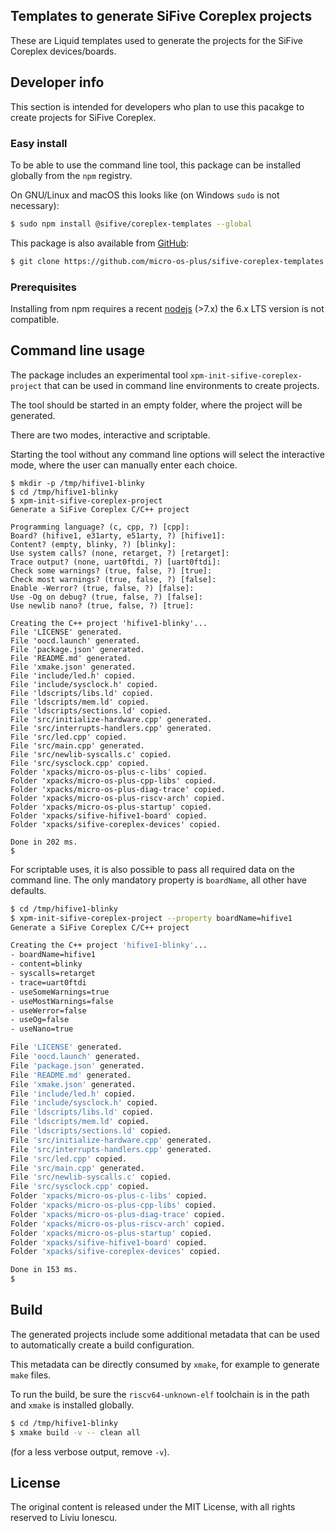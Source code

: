 ## Templates to generate SiFive Coreplex projects

These are Liquid templates used to generate the projects for the SiFive Coreplex devices/boards.

## Developer info

This section is intended for developers who plan to use this pacakge to create projects for SiFive Coreplex.

### Easy install

To be able to use the command line tool, this package can be installed globally from the `npm` registry.

On GNU/Linux and macOS this looks like (on Windows `sudo` is not necessary):

```bash
$ sudo npm install @sifive/coreplex-templates --global
```

This package is also available from [GitHub](https://github.com/micro-os-plus/sifive-coreplex-templates):

```bash
$ git clone https://github.com/micro-os-plus/sifive-coreplex-templates.git sifive-coreplex-templates.git
```

### Prerequisites

Installing from npm requires a recent [nodejs](https://nodejs.org) (>7.x) the 6.x LTS version is not compatible. 

## Command line usage

The package includes an experimental tool `xpm-init-sifive-coreplex-project` that can be used in command line environments to create projects.

The tool should be started in an empty folder, where the project will be generated.

There are two modes, interactive and scriptable.

Starting the tool without any command line options will select the interactive mode, where the user can manually enter each choice.

```
$ mkdir -p /tmp/hifive1-blinky
$ cd /tmp/hifive1-blinky
$ xpm-init-sifive-coreplex-project 
Generate a SiFive Coreplex C/C++ project

Programming language? (c, cpp, ?) [cpp]: 
Board? (hifive1, e31arty, e51arty, ?) [hifive1]: 
Content? (empty, blinky, ?) [blinky]: 
Use system calls? (none, retarget, ?) [retarget]: 
Trace output? (none, uart0ftdi, ?) [uart0ftdi]: 
Check some warnings? (true, false, ?) [true]: 
Check most warnings? (true, false, ?) [false]: 
Enable -Werror? (true, false, ?) [false]: 
Use -Og on debug? (true, false, ?) [false]: 
Use newlib nano? (true, false, ?) [true]: 

Creating the C++ project 'hifive1-blinky'...
File 'LICENSE' generated.
File 'oocd.launch' generated.
File 'package.json' generated.
File 'README.md' generated.
File 'xmake.json' generated.
File 'include/led.h' copied.
File 'include/sysclock.h' copied.
File 'ldscripts/libs.ld' copied.
File 'ldscripts/mem.ld' copied.
File 'ldscripts/sections.ld' copied.
File 'src/initialize-hardware.cpp' generated.
File 'src/interrupts-handlers.cpp' generated.
File 'src/led.cpp' copied.
File 'src/main.cpp' generated.
File 'src/newlib-syscalls.c' copied.
File 'src/sysclock.cpp' copied.
Folder 'xpacks/micro-os-plus-c-libs' copied.
Folder 'xpacks/micro-os-plus-cpp-libs' copied.
Folder 'xpacks/micro-os-plus-diag-trace' copied.
Folder 'xpacks/micro-os-plus-riscv-arch' copied.
Folder 'xpacks/micro-os-plus-startup' copied.
Folder 'xpacks/sifive-hifive1-board' copied.
Folder 'xpacks/sifive-coreplex-devices' copied.

Done in 202 ms.
$ 
```

For scriptable uses, it is also possible to pass all required data on the command line. The only mandatory property is `boardName`, all other have defaults.

```bash
$ cd /tmp/hifive1-blinky
$ xpm-init-sifive-coreplex-project --property boardName=hifive1
Generate a SiFive Coreplex C/C++ project

Creating the C++ project 'hifive1-blinky'...
- boardName=hifive1
- content=blinky
- syscalls=retarget
- trace=uart0ftdi
- useSomeWarnings=true
- useMostWarnings=false
- useWerror=false
- useOg=false
- useNano=true

File 'LICENSE' generated.
File 'oocd.launch' generated.
File 'package.json' generated.
File 'README.md' generated.
File 'xmake.json' generated.
File 'include/led.h' copied.
File 'include/sysclock.h' copied.
File 'ldscripts/libs.ld' copied.
File 'ldscripts/mem.ld' copied.
File 'ldscripts/sections.ld' copied.
File 'src/initialize-hardware.cpp' generated.
File 'src/interrupts-handlers.cpp' generated.
File 'src/led.cpp' copied.
File 'src/main.cpp' generated.
File 'src/newlib-syscalls.c' copied.
File 'src/sysclock.cpp' copied.
Folder 'xpacks/micro-os-plus-c-libs' copied.
Folder 'xpacks/micro-os-plus-cpp-libs' copied.
Folder 'xpacks/micro-os-plus-diag-trace' copied.
Folder 'xpacks/micro-os-plus-riscv-arch' copied.
Folder 'xpacks/micro-os-plus-startup' copied.
Folder 'xpacks/sifive-hifive1-board' copied.
Folder 'xpacks/sifive-coreplex-devices' copied.

Done in 153 ms.
$
```

## Build

The generated projects include some additional metadata that can be used to automatically create a build configuration.

This metadata can be directly consumed by `xmake`, for example to generate `make` files. 

To run the build, be sure the `riscv64-unknown-elf` toolchain is in the path and `xmake` is installed globally.

```bash
$ cd /tmp/hifive1-blinky
$ xmake build -v -- clean all
```

(for a less verbose output, remove `-v`).

## License

The original content is released under the MIT License, with all rights reserved to Liviu Ionescu.
